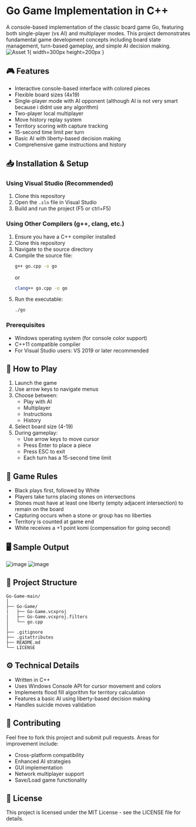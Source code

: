 # Go Game Implementation in C++

A console-based implementation of the classic board game Go, featuring both single-player (vs AI) and multiplayer modes.
This project demonstrates fundamental game development concepts including board state management, turn-based gameplay,
and simple AI decision making.
![Asset 1](https://github.com/user-attachments/assets/34cbfe10-d402-4594-8aa8-3f65d449dc13){ width=300px height=200px }


## 🎮 Features

- Interactive console-based interface with colored pieces
- Flexible board sizes (4x19)
- Single-player mode with AI opponent (although AI is not very smart because i didnt use any algorithm)
- Two-player local multiplayer
- Move history replay system
- Territory scoring with capture tracking
- 15-second time limit per turn
- Basic AI with liberty-based decision making
- Comprehensive game instructions and history

## 📥 Installation & Setup

### Using Visual Studio (Recommended)
1. Clone this repository
2. Open the `.sln` file in Visual Studio
3. Build and run the project (F5 or ctrl+F5)

### Using Other Compilers (g++, clang, etc.)
1. Ensure you have a C++ compiler installed
2. Clone this repository
3. Navigate to the source directory
4. Compile the source file:
   ```bash
   g++ go.cpp -o go
   ```
   or
   ```bash
   clang++ go.cpp -o go
   ```
5. Run the executable:
   ```bash
   ./go
   ```

### Prerequisites
- Windows operating system (for console color support)
- C++11 compatible compiler
- For Visual Studio users: VS 2019 or later recommended

## 🎯 How to Play

1. Launch the game
2. Use arrow keys to navigate menus
3. Choose between:
   - Play with AI
   - Multiplayer
   - Instructions
   - History
4. Select board size (4-19)
5. During gameplay:
   - Use arrow keys to move cursor
   - Press Enter to place a piece
   - Press ESC to exit
   - Each turn has a 15-second time limit

## 🎲 Game Rules

- Black plays first, followed by White
- Players take turns placing stones on intersections
- Stones must have at least one liberty (empty adjacent intersection) to remain on the board
- Capturing occurs when a stone or group has no liberties
- Territory is counted at game end
- White receives a +1 point komi (compensation for going second)

## 🖥️ Sample Output
![image](https://github.com/user-attachments/assets/e6d11296-e2a3-4124-a0ad-ab4690cce3c2)
![image](https://github.com/user-attachments/assets/89dbfc0d-1cd6-43a6-af7a-6be1c4d2419c)


## 📁 Project Structure
```
Go-Game-main/
│
├── Go-Game/
|   ├── Go-Game.vcxproj
|   ├── Go-Game.vcxproj.filters
│   └── go.cpp
│
├── .gitignore
├── .gitattributes
├── README.md
└── LICENSE
```

## ⚙️ Technical Details

- Written in C++
- Uses Windows Console API for cursor movement and colors
- Implements flood fill algorithm for territory calculation
- Features a basic AI using liberty-based decision making
- Handles suicide moves validation

## 🤝 Contributing

Feel free to fork this project and submit pull requests. Areas for improvement include:
- Cross-platform compatibility
- Enhanced AI strategies
- GUI implementation
- Network multiplayer support
- Save/Load game functionality

## 📜 License

This project is licensed under the MIT License - see the LICENSE file for details.
